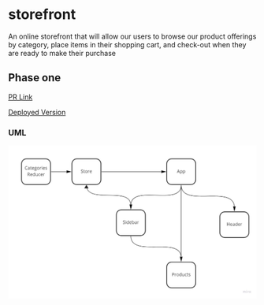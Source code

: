 # storefront

An online storefront that will allow our users to browse our product offerings by category, place items in their shopping cart, and check-out when they are ready to make their purchase

## Phase one

[PR Link](https://github.com/karamalqinneh/storefront/pull/1)

[Deployed Version](https://storefront-karam.netlify.app/)

### UML

![UML](./public/assets/uml.jpg)
